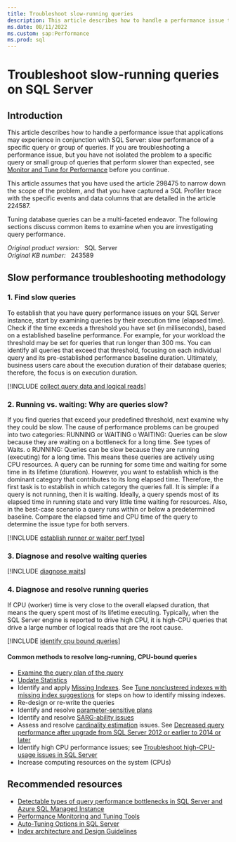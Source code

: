 ```yaml
---
title: Troubleshoot slow-running queries
description: This article describes how to handle a performance issue that applications may experience in conjunction with Microsoft SQL Server.
ms.date: 08/11/2022
ms.custom: sap:Performance
ms.prod: sql
---
```

# Troubleshoot slow-running queries on SQL Server

## Introduction

This article describes how to handle a performance issue that applications may experience in conjunction with SQL Server: slow performance of a specific query or group of queries. If you are troubleshooting a performance issue, but you have not isolated the problem to a specific query or small group of queries that perform slower than expected, see [Monitor and Tune for Performance](/sql/relational-databases/performance/monitor-and-tune-for-performance) before you continue.

This article assumes that you have used the article 298475 to narrow down the scope of the problem, and that you have captured a SQL Profiler trace with the specific events and data columns that are detailed in the article 224587.

Tuning database queries can be a multi-faceted endeavor. The following sections discuss common items to examine when you are investigating query performance.

_Original product version:_ &nbsp; SQL Server  
_Original KB number:_ &nbsp; 243589

## Slow performance troubleshooting methodology

### 1. Find slow queries

To establish that you have query performance issues on your SQL Server instance, start by examining queries by their execution time (elapsed time). Check if the time exceeds a threshold you have set (in milliseconds), based on a established baseline performance. For example, for your workload the threshold may be set for queries that run longer than 300 ms. You can identify all queries that exceed that threshold, focusing on each individual query and its pre-established performance baseline duration. Ultimately, business users care about the execution duration of their database queries; therefore, the focus is on execution duration.

[!INCLUDE [collect query data and logical reads](../includes/performance/collect-cpu-time-elapsed-time-logical-reads.md)]


### 2. Running vs. waiting: Why are queries slow?

If you find queries that exceed your predefined threshold, next examine why they could be slow. The cause of performance problems can be grouped into two categories: RUNNING or WAITING
o	WAITING: Queries can be slow because they are waiting on a bottleneck for a long time. See types of Waits.
o	RUNNING: Queries can be slow because they are running (executing) for a long time. This means these queries are actively using CPU resources.
A query can be running for some time and waiting for some time in its lifetime (duration). However, you want to establish which is the dominant category that contributes to its long elapsed time. Therefore, the first task is to establish in which category the queries fall. 
It is simple: if a query is not running, then it is waiting. Ideally, a query spends most of its elapsed time in running state and very little time waiting for resources. Also, in the best-case scenario a query runs within or below a predetermined baseline. Compare the elapsed time and CPU time of the query to determine the issue type for both servers.

[!INCLUDE [establish runner or waiter perf type](../includes/performance/establish-runner-waiter-perf-type.md)]


### 3. Diagnose and resolve waiting queries

[!INCLUDE [diagnose waits](../includes/performance/diagnose-waits-or-bottlenecks.md)]



### 4. Diagnose and resolve running queries

If CPU (worker) time is very close to the overall elapsed duration, that means the query spent most of its lifetime executing. Typically, when the SQL Server engine is reported to drive high CPU, it is high-CPU queries that drive a large number of logical reads that are the root cause. 

[!INCLUDE [identify cpu bound queries](../includes/performance/identify-cpu-bound-queries.md)]


#### Common methods to resolve long-running, CPU-bound queries

-	[Examine the query plan of the query](/sql/relational-databases/performance/display-an-actual-execution-plan)
- [Update Statistics](/sql/t-sql/statements/update-statistics-transact-sql)
- Identify and apply [Missing Indexes](/sql/relational-databases/system-dynamic-management-views/sys-dm-db-missing-index-details-transact-sq). See [Tune nonclustered indexes with missing index suggestions](/sql/relational-databases/indexes/tune-nonclustered-missing-index-suggestions) for steps on how to identify missing indexes.
- Re-design or re-write the queries
- Identify and resolve [parameter-sensitive plans](troubleshoot-high-cpu-usage-issues.md#step-5-investigate-and-resolve-parameter-sensitive-issues)
- Identify and resolve [SARG-ability issues](troubleshoot-high-cpu-usage-issues.md#step-6-investigate-and-resolve-sargability-issues)
- Assess and resolve [cardinality estimation](/sql/relational-databases/performance/cardinality-estimation-sql-server) issues. See [Decreased query performance after upgrade from SQL Server 2012 or earlier to 2014 or later](decreased-query-perf-after-upgrade.md)
- Identify high CPU performance issues; see [Troubleshoot high-CPU-usage issues in SQL Server](troubleshoot-high-cpu-usage-issues.md)
- Increase computing resources on the system (CPUs)

## Recommended resources
- [Detectable types of query performance bottlenecks in SQL Server and Azure SQL Managed Instance](/azure/azure-sql/managed-instance/identify-query-performance-issues)
- [Performance Monitoring and Tuning Tools](/sql/relational-databases/performance/performance-monitoring-and-tuning-tools)
- [Auto-Tuning Options in SQL Server](/sql/relational-databases/automatic-tuning/automatic-tuning)
- [Index architecture and Design Guidelines](/sql/relational-databases/sql-server-index-design-guide#General_Design)
